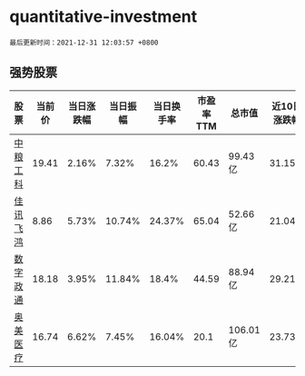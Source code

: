 # quantitative-investment

`最后更新时间：2021-12-31 12:03:57 +0800`

## 强势股票

|股票|当前价|当日涨跌幅|当日振幅|当日换手率|市盈率TTM|总市值|近10日涨跌幅|
|----|----|----|----|----|----|----|----|
|[中粮工科](https://xueqiu.com/S/SZ301058)|19.41|2.16%|7.32%|16.2%|60.43|99.43亿|31.15%|
|[佳讯飞鸿](https://xueqiu.com/S/SZ300213)|8.86|5.73%|10.74%|24.37%|65.04|52.66亿|21.04%|
|[数字政通](https://xueqiu.com/S/SZ300075)|18.18|3.95%|11.84%|18.4%|44.59|88.94亿|29.21%|
|[奥美医疗](https://xueqiu.com/S/SZ002950)|16.74|6.62%|7.45%|16.04%|20.1|106.01亿|23.73%|
